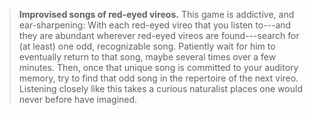 > **Improvised songs of red-eyed vireos.** This game is addictive, and
> ear-sharpening: With each red-eyed vireo that you listen to---and they
> are abundant wherever red-eyed vireos are found---search for (at
> least) one odd, recognizable song. Patiently wait for him to
> eventually return to that song, maybe several times over a few
> minutes. Then, once that unique song is committed to your auditory
> memory, try to find that odd song in the repertoire of the next vireo.
> Listening closely like this takes a curious naturalist places one
> would never before have imagined.
